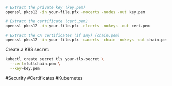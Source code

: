 

```bash
# Extract the private key (key.pem)
openssl pkcs12 -in your-file.pfx -nocerts -nodes -out key.pem

# Extract the certificate (cert.pem)
openssl pkcs12 -in your-file.pfx -clcerts -nokeys -out cert.pem

# Extract the CA certificates (if any) (chain.pem)
openssl pkcs12 -in your-file.pfx -cacerts -chain -nokeys -out chain.pem
```

Create a K8S secret:

```bash
kubectl create secret tls your-tls-secret \
  --cert=fullchain.pem \
  --key=key.pem

```


#Security
#Certificates 
#Kubernetes 